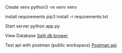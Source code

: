 Create venv
    python3 -m venv venv

install requirements
    pip3 install -r requirements.txt

Start server
    python app.py

View Database
[Sqlit db brower](https://sqlitebrowser.org/dl/)

Test api with postman (public workspace)
[Postman api](https://www.postman.com/sorais/fisherfans/overview)
